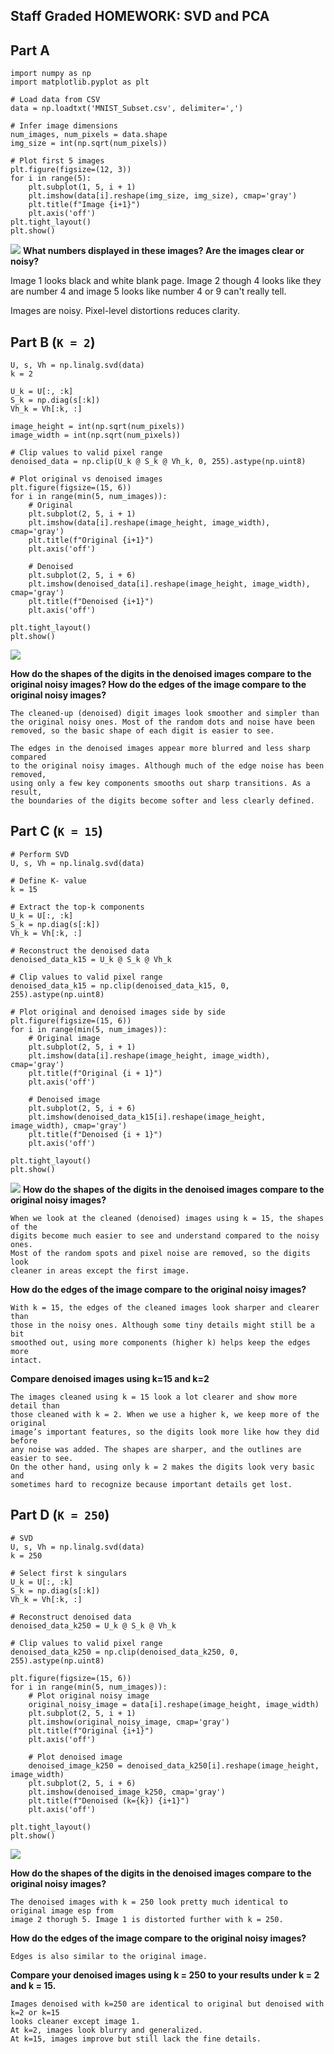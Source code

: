 ## Staff Graded HOMEWORK: SVD and PCA

## Part A
```
import numpy as np
import matplotlib.pyplot as plt

# Load data from CSV
data = np.loadtxt('MNIST_Subset.csv', delimiter=',')

# Infer image dimensions
num_images, num_pixels = data.shape
img_size = int(np.sqrt(num_pixels))

# Plot first 5 images
plt.figure(figsize=(12, 3))
for i in range(5):
    plt.subplot(1, 5, i + 1)
    plt.imshow(data[i].reshape(img_size, img_size), cmap='gray')
    plt.title(f"Image {i+1}")
    plt.axis('off')
plt.tight_layout()
plt.show()
```
![](https://raw.githubusercontent.com/MishraSubash/imageCollection/refs/heads/main/fig_1.png)
**What numbers displayed in these images? Are the images clear or noisy?**

Image 1 looks black and white blank page.
Image 2 though 4 looks like they are number 4 and image 5 looks like number 4 or 9 can't really tell. 

Images are noisy. Pixel-level distortions reduces clarity.

## Part B (```K = 2```)

```
U, s, Vh = np.linalg.svd(data)
k = 2 

U_k = U[:, :k]
S_k = np.diag(s[:k])
Vh_k = Vh[:k, :]

image_height = int(np.sqrt(num_pixels))
image_width = int(np.sqrt(num_pixels))

# Clip values to valid pixel range
denoised_data = np.clip(U_k @ S_k @ Vh_k, 0, 255).astype(np.uint8)

# Plot original vs denoised images
plt.figure(figsize=(15, 6))
for i in range(min(5, num_images)):
    # Original
    plt.subplot(2, 5, i + 1)
    plt.imshow(data[i].reshape(image_height, image_width), cmap='gray')
    plt.title(f"Original {i+1}")
    plt.axis('off')

    # Denoised
    plt.subplot(2, 5, i + 6)
    plt.imshow(denoised_data[i].reshape(image_height, image_width), cmap='gray')
    plt.title(f"Denoised {i+1}")
    plt.axis('off')

plt.tight_layout()
plt.show()
```
![](https://raw.githubusercontent.com/MishraSubash/imageCollection/refs/heads/main/fig_2.png)

**How do the shapes of the digits in the denoised images compare to the original noisy images? How do the edges of the image compare to the original noisy images?**

    The cleaned-up (denoised) digit images look smoother and simpler than
    the original noisy ones. Most of the random dots and noise have been 
    removed, so the basic shape of each digit is easier to see. 

    The edges in the denoised images appear more blurred and less sharp compared
    to the original noisy images. Although much of the edge noise has been removed, 
    using only a few key components smooths out sharp transitions. As a result, 
    the boundaries of the digits become softer and less clearly defined. 

## Part C  (```K = 15```)
```
# Perform SVD
U, s, Vh = np.linalg.svd(data)

# Define K- value
k = 15

# Extract the top-k components
U_k = U[:, :k]
S_k = np.diag(s[:k])
Vh_k = Vh[:k, :]

# Reconstruct the denoised data
denoised_data_k15 = U_k @ S_k @ Vh_k

# Clip values to valid pixel range
denoised_data_k15 = np.clip(denoised_data_k15, 0, 255).astype(np.uint8)

# Plot original and denoised images side by side
plt.figure(figsize=(15, 6))
for i in range(min(5, num_images)):
    # Original image
    plt.subplot(2, 5, i + 1)
    plt.imshow(data[i].reshape(image_height, image_width), cmap='gray')
    plt.title(f"Original {i + 1}")
    plt.axis('off')

    # Denoised image
    plt.subplot(2, 5, i + 6)
    plt.imshow(denoised_data_k15[i].reshape(image_height, image_width), cmap='gray')
    plt.title(f"Denoised {i + 1}")
    plt.axis('off')

plt.tight_layout()
plt.show()
```
![](https://raw.githubusercontent.com/MishraSubash/imageCollection/refs/heads/main/fig_3.png)
**How do the shapes of the digits in the denoised images compare to the original noisy images?** 

    When we look at the cleaned (denoised) images using k = 15, the shapes of the 
    digits become much easier to see and understand compared to the noisy ones. 
    Most of the random spots and pixel noise are removed, so the digits look 
    cleaner in areas except the first image. 

**How do the edges of the image compare to the original noisy images?** 

    With k = 15, the edges of the cleaned images look sharper and clearer than 
    those in the noisy ones. Although some tiny details might still be a bit 
    smoothed out, using more components (higher k) helps keep the edges more 
    intact.

**Compare denoised images using k=15 and k=2**

    The images cleaned using k = 15 look a lot clearer and show more detail than 
    those cleaned with k = 2. When we use a higher k, we keep more of the original 
    image’s important features, so the digits look more like how they did before 
    any noise was added. The shapes are sharper, and the outlines are easier to see. 
    On the other hand, using only k = 2 makes the digits look very basic and 
    sometimes hard to recognize because important details get lost. 


## Part D  (```K = 250```)
```
# SVD
U, s, Vh = np.linalg.svd(data)
k = 250 

# Select first k singulars
U_k = U[:, :k]
S_k = np.diag(s[:k])
Vh_k = Vh[:k, :]

# Reconstruct denoised data
denoised_data_k250 = U_k @ S_k @ Vh_k

# Clip values to valid pixel range
denoised_data_k250 = np.clip(denoised_data_k250, 0, 255).astype(np.uint8)

plt.figure(figsize=(15, 6))
for i in range(min(5, num_images)):
    # Plot original noisy image
    original_noisy_image = data[i].reshape(image_height, image_width)
    plt.subplot(2, 5, i + 1)
    plt.imshow(original_noisy_image, cmap='gray')
    plt.title(f"Original {i+1}")
    plt.axis('off')

    # Plot denoised image
    denoised_image_k250 = denoised_data_k250[i].reshape(image_height, image_width)
    plt.subplot(2, 5, i + 6)
    plt.imshow(denoised_image_k250, cmap='gray')
    plt.title(f"Denoised (k={k}) {i+1}")
    plt.axis('off')

plt.tight_layout()
plt.show()
```

![](https://raw.githubusercontent.com/MishraSubash/imageCollection/refs/heads/main/Fig_4.png)

**How do the shapes of the digits in the denoised images compare to the original noisy images?**

    The denoised images with k = 250 look pretty much identical to original image esp from 
    image 2 thorugh 5. Image 1 is distorted further with k = 250. 

**How do the edges of the image compare to the original noisy images?**

    Edges is also similar to the original image. 

**Compare your denoised images using k = 250 to your results under k = 2 and k = 15.**

    Images denoised with k=250 are identical to original but denoised with k=2 or k=15 
    looks cleaner except image 1. 
    At k=2, images look blurry and generalized.
    At k=15, images improve but still lack the fine details.
